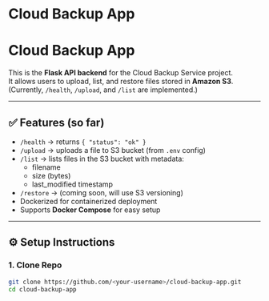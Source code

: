 # Cloud Backup App

# Cloud Backup App

This is the **Flask API backend** for the Cloud Backup Service project.  
It allows users to upload, list, and restore files stored in **Amazon S3**.  
(Currently, `/health`, `/upload`, and `/list` are implemented.)

---

## ✅ Features (so far)
- `/health` → returns `{ "status": "ok" }`
- `/upload` → uploads a file to S3 bucket (from `.env` config)
- `/list` → lists files in the S3 bucket with metadata:
  - filename
  - size (bytes)
  - last_modified timestamp
- `/restore` → (coming soon, will use S3 versioning)
- Dockerized for containerized deployment
- Supports **Docker Compose** for easy setup

---

## ⚙️ Setup Instructions

### 1. Clone Repo
```bash
git clone https://github.com/<your-username>/cloud-backup-app.git
cd cloud-backup-app



